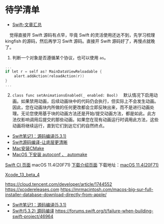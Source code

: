 #  待学清单

+ [Swift-文章汇总](https://www.jianshu.com/p/fadbefa4acad)

&emsp;觉得直接开 Swift 源码有点早，毕竟 Swift 的灵活使用还达不到，先学习梳理 kingfish 的源码，然后再学习 Swift 源码。直接开 Swift 源码好了，再慢点就晚了。


1. 判断一个对象是否遵循某个协议，也可以使用 `as`。
```c++
...
if let r = self as? MainDataViewReloadable {
    alert.addAction(reloadAction(r))
}
...
```

2. `class func setAnimationsEnabled(_ enabled: Bool)`
  &emsp;默认情况下启用动画。如果禁用动画，后续动画块中的代码仍会执行，但实际上不会发生动画。因此，您在动画块内所做的任何更改都会立即反映出来，而不是进行动画处理。无论您使用基于块的动画方法还是开始/提交动画方法，都是如此。此方法仅影响调用后提交的那些动画。如果您在现有动画运行时调用此方法，这些动画将继续运行，直到它们到达它们的自然终点。
  
+ [Swift笔记1：源码编译(5.3.1)](https://juejin.cn/post/6914265565540384782)
+ [Swift源码编译-让底层更清晰](https://www.jianshu.com/p/5cd66d7d2daf)
+ [Mac安装CMake](https://www.jianshu.com/p/7fff1f77dd9d)
+ [MacOS 下安装 autoconf 、 automake](https://www.jianshu.com/p/cbd651911434)


[Swift CI 页面](https://ci.swift.org)
macOS 11.4(20F71) [下载介绍页面](https://mrmacintosh.com/macos-big-sur-full-installer-database-download-directly-from-apple/) 下载地址：[macOS 11.4(20F71)](http://swcdn.apple.com/content/downloads/55/59/071-00696-A_4T69TQR1VO/9psvjmwyjlucyg708cqjeaiylrvb0xph94/InstallAssistant.pkg)

[Xcode_13_beta_4](https://download.developer.apple.com/Developer_Tools/Xcode_13_beta_4/Xcode_13_beta_4.xip)

https://cloud.tencent.com/developer/article/1744552
https://xcodereleases.com
https://mrmacintosh.com/macos-big-sur-full-installer-database-download-directly-from-apple/

+ [Swift笔记1：源码编译(5.3.1)](https://juejin.cn/post/6914265565540384782)
+ [Swift(5.3.2) 源码编译](https://github.com/ShenYj/ShenYj.github.io/wiki/Swift-源码编译)
https://forums.swift.org/t/failure-when-building-swift-project/46964
